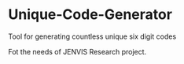 # Unique-Code-Generator
Tool for generating countless unique six digit codes

Fot the needs of JENVIS Research project.

